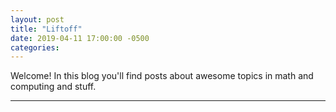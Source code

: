 ```yaml
---
layout: post
title: "Liftoff"
date: 2019-04-11 17:00:00 -0500
categories: 
---
```


Welcome! In this blog you'll find posts about awesome topics in math and computing and stuff.

---

<div id="commento"></div>
<script src="https://droid.spr.io/js/commento.js"></script>
